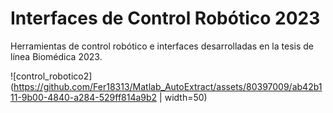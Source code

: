 # Interfaces de Control Robótico 2023
Herramientas de control robótico e interfaces desarrolladas en la tesis de línea Biomédica 2023.

![control_robotico2](https://github.com/Fer18313/Matlab_AutoExtract/assets/80397009/ab42b111-9b00-4840-a284-529ff814a9b2 | width=50)


